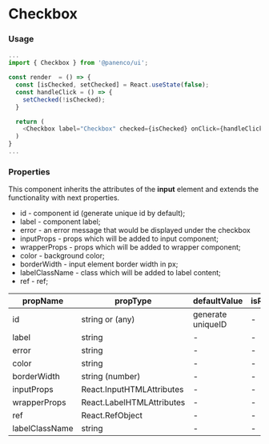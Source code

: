 # Checkbox

### Usage

```js
...
import { Checkbox } from '@panenco/ui';

const render  = () => {
  const [isChecked, setChecked] = React.useState(false);
  const handleClick = () => {
    setChecked(!isChecked);
  }

  return (
    <Checkbox label="Checkbox" checked={isChecked} onClick={handleClick} />
  )
}
...
```

<!-- STORY -->

### Properties

This component inherits the attributes of the **input** element and extends the functionality with next properties.

- id - component id (generate unique id by default);
- label - component label;
- error - an error message that would be displayed under the checkbox
- inputProps - props which will be added to input component;
- wrapperProps - props which will be added to wrapper component;
- color - background color;
- borderWidth - input element border width in px;
- labelClassName - class which will be added to label content;
- ref - ref;

| propName       | propType                  | defaultValue      | isRequired |
| -------------- | ------------------------- | ----------------- | ---------- |
| id             | string or (any)           | generate uniqueID | -          |
| label          | string                    | -                 | -          |
| error          | string                    | -                 | -          |
| color          | string                    | -                 | -          |
| borderWidth    | string (number)           | -                 | -          |
| inputProps     | React.InputHTMLAttributes | -                 | -          |
| wrapperProps   | React.LabelHTMLAttributes | -                 | -          |
| ref            | React.RefObject           | -                 | -          |
| labelClassName | string                    | -                 | -          |
